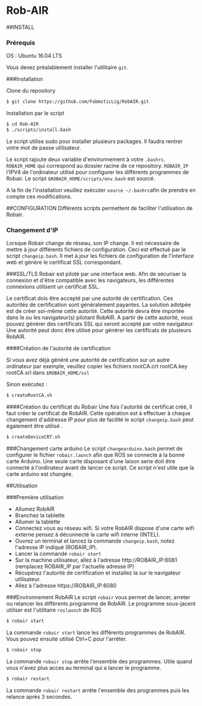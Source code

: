 # Rob-AIR

##INSTALL

### Prérequis

OS : Ubuntu 16.04 LTS

Vous devez préalablement installer l'utilitaire `git`.

###Installation

Clone du repository
```bash
$ git clone https://github.com/FabmsticLig/RobAIR.git
```

Installation par le script
```bash
$ cd Rob-AIR
$ ./scripts/install.bash
```

Le script utilise sudo pour installer plusieurs packages. Il faudra rentrer votre mot de passe utilisateur.

Le script rajoute deux variable d'environnement à votre `.bashrc`. `ROBAIR_HOME` qui correspond au dossier racine de ce repository. `ROBAIR_IP` l'IPV4 de l'ordinateur utilisé pour configurer les différents programmes de Robair. Le script `$ROBAIR_HOME/scripts/env.bash` est sourcé.

A la fin de l'installation veuillez exécuter `source ~/.bashrc`afin de prendre en compte ces modifications.

##CONFIGURATION
Différents scripts permettent de faciliter l'utilisation de Robair.

### Changement d'IP

Lorsque Robair change de réseau, son IP change. Il est nécessaire de mettre à jour différents fichiers de configuration. Ceci est effectué par le script `changeip.bash`. Il met à jour les fichiers de configuration de l'interface web et génère le certificat SSL correspondant. 


###SSL/TLS
Robair est piloté par une interface web. Afin de sécuriser la connexion et d'être compatible avec les navigateurs, les différentes connexions utilisent un certificat SSL.

Le certificat dois être accepté par une autorité de certification. Ces autorités de certification sont généralement payantes. La solution adotpée est de créer soi-même cette autorité. Cette autorité devra être importée dans le ou les navigateur(s) pilotant RobAIR.
A partir de cette autorité, vous pouvez générer des certificats SSL qui seront accepté par votre navigateur.
Une autorité peut donc être utilisé pour générer les certificats de plusieurs RobAIR.

####Création de l'autorité de certification

Si vous avez déjà généré une autorité de certification sur un autre ordinateur par exemple, veuillez copier les fichiers rootCA.crt  rootCA.key  rootCA.srl dans `$ROBAIR_HOME/ssl`

Sinon exécutez :

```bash
$ createRootCA.sh
```

####Création du certificat du Robair
Une fois l'autorité de certificat créé, il faut créer le certificat de RobAIR. Cette opération est à effectuer à chaque changement d'addresse IP pour plus de facilité le script `changeip.bash` peut également être utilisé .
```bash
$ createDeviceCRT.sh
```

###Changement carte arduino
Le script `changearduino.bash` permet de configurer le fichier `robair.launch` afin que ROS se connecte à la bonne carte Arduino.
Une seule carte disposant d'une laison serie doit être connecté à l'ordinateur avant de lancer ce script. 
Ce script n'est utile que la carte arduino est changée.

##Utilisation

###Première utilisation

- Allumez RobAIR
- Branchez la tablette
- Allumer la tablette
- Connectez vous au réseau wifi. Si votre RobAIR dispose d'une carte wifi externe pensez à déconnecté la carte wifi interne (INTEL).
- Ouvrez un terminal et lancez la commande `changeip.bash`, notez l'adresse IP indiqué (ROBAIR_IP).
- Lancer la commande `robair start`
- Sur la machine utilisateur, allez à l'adresse http://ROBAIR_IP:6081 (remplacez ROBAIR_IP par l'actuelle adresse IP)
- Récupérez l'autorité de certification et installez la sur le navigateur utilisateur.
- Allez à l'adresse https://ROBAIR_IP:6080


###Environnement RobAIR
Le script `robair` vous permet de lancer, arreter ou relancer les différents programme de RobAIR.
Le programme sous-jacent utiliser est l'utilitaire `roslaunch` de ROS

```bash
$ robair start
```
La commande  `robair start` lance les différents programmes de RobAIR. Vous pouvez ensuite utilisé Ctrl+C pour l'arrêter. 
```bash
$ robair stop
```
La commande  `robair stop` arrête l'ensemble des programmes. Utile quand vous n'avez plus acces au terminal qui a lancer le programme. 
```bash
$ robair restart
```
La commande  `robair restart` arrête l'ensemble des programmes puis les relance après 3 secondes. 
